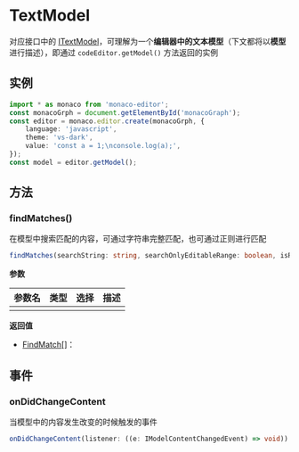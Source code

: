 # TextModel

对应接口中的 [ITextModel][]，可理解为一个**编辑器中的文本模型**（下文都将以**模型**进行描述），即通过 `codeEditor.getModel()` 方法返回的实例

## 实例

```ts {8}
import * as monaco from 'monaco-editor';
const monacoGrph = document.getElementById('monacoGraph');
const editor = monaco.editor.create(monacoGrph, {
    language: 'javascript',
    theme: 'vs-dark',
    value: 'const a = 1;\nconsole.log(a);',
});
const model = editor.getModel();
```

## 方法

### findMatches()

在模型中搜索匹配的内容，可通过字符串完整匹配，也可通过正则进行匹配

```ts
findMatches(searchString: string, searchOnlyEditableRange: boolean, isRegex: boolean, matchCase: boolean, wordSeparators: string, captureMatches: boolean, limitResultCount?: number): FindMatch[]
```

**参数**

|参数名|类型|选择|描述|
|:--:|:--:|:--:|:--:|
|||||

**返回值**
- [FindMatch[]]()：

## 事件

### onDidChangeContent

当模型中的内容发生改变的时候触发的事件

```ts
onDidChangeContent(listener: ((e: IModelContentChangedEvent) => void)): IDisposable
```

[ITextModel]: 待更新